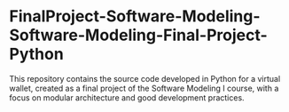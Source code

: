 # FinalProject-Software-Modeling-Software-Modeling-Final-Project-Python
This repository contains the source code developed in Python for a virtual wallet, created as a final project of the Software Modeling I course, with a focus on modular architecture and good development practices.
